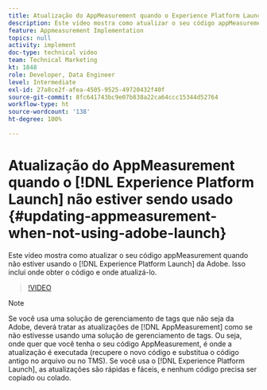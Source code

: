```yaml
---
title: Atualização do AppMeasurement quando o Experience Platform Launch não estiver sendo usado
description: Este vídeo mostra como atualizar o seu código appMeasurement quando não estiver usando o Experience Platform Launch. Isso inclui onde obter o código e onde atualizá-lo.
feature: Appmeasurement Implementation
topics: null
activity: implement
doc-type: technical video
team: Technical Marketing
kt: 1848
role: Developer, Data Engineer
level: Intermediate
exl-id: 27a8ce2f-afea-4505-9525-49720432f40f
source-git-commit: 8fc641743bc9e07b838a22ca64ccc15344d52764
workflow-type: ht
source-wordcount: '138'
ht-degree: 100%

---
```


# Atualização do AppMeasurement quando o [!DNL Experience Platform Launch] não estiver sendo usado {#updating-appmeasurement-when-not-using-adobe-launch}

Este vídeo mostra como atualizar o seu código appMeasurement quando não estiver usando o [!DNL Experience Platform Launch] da Adobe. Isso inclui onde obter o código e onde atualizá-lo.

>[!VIDEO](https://video.tv.adobe.com/v/25913/?quality=12&learn=on)

>[!NOTE]
>
>Se você usa uma solução de gerenciamento de tags que não seja da Adobe, deverá tratar as atualizações de [!DNL AppMeasurement] como se não estivesse usando uma solução de gerenciamento de tags. Ou seja, onde quer que você tenha o seu código AppMeasurement, é onde a atualização é executada (recupere o novo código e substitua o código antigo no arquivo ou no TMS). Se você usa o [!DNL Experience Platform Launch], as atualizações são rápidas e fáceis, e nenhum código precisa ser copiado ou colado.
